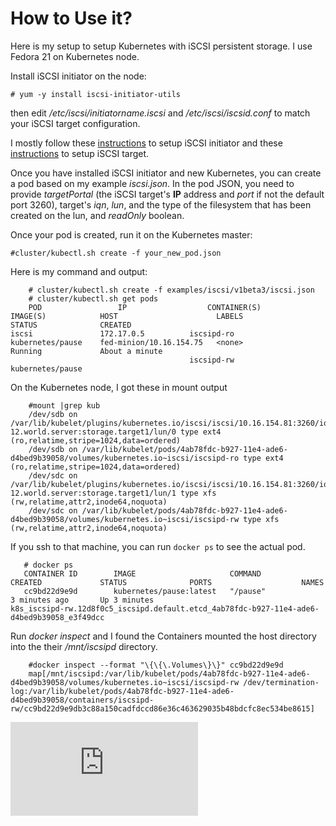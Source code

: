 # How to Use it?
Here is my setup to setup Kubernetes with iSCSI persistent storage. I use Fedora 21 on Kubernetes node. 

Install iSCSI initiator on the node:

    # yum -y install iscsi-initiator-utils
   
   
then edit */etc/iscsi/initiatorname.iscsi* and */etc/iscsi/iscsid.conf* to match your iSCSI target configuration.

I mostly follow these [instructions](http://www.server-world.info/en/note?os=Fedora_21&p=iscsi&f=2) to setup iSCSI initiator and these [instructions](http://www.server-world.info/en/note?os=Fedora_21&p=iscsi) to setup iSCSI target.

Once you have installed iSCSI initiator and new Kubernetes, you can create a pod based on my example *iscsi.json*. In the pod JSON, you need to provide *targetPortal* (the iSCSI target's **IP** address and *port* if not the default port 3260), target's *iqn*, *lun*, and the type of the filesystem that has been created on the lun, and *readOnly* boolean. 

Once your pod is created, run it on the Kubernetes master:

    #cluster/kubectl.sh create -f your_new_pod.json

Here is my command and output:

```console
    # cluster/kubectl.sh create -f examples/iscsi/v1beta3/iscsi.json
    # cluster/kubectl.sh get pods
	POD                 IP                  CONTAINER(S)        IMAGE(S)            HOST                      LABELS              STATUS              CREATED
iscsi               172.17.0.5          iscsipd-ro          kubernetes/pause    fed-minion/10.16.154.75   <none>              Running             About a minute
                                        iscsipd-rw          kubernetes/pause
```

On the Kubernetes node, I got these in mount output

```console
    #mount |grep kub
    /dev/sdb on /var/lib/kubelet/plugins/kubernetes.io/iscsi/iscsi/10.16.154.81:3260/iqn.2014-12.world.server:storage.target1/lun/0 type ext4 (ro,relatime,stripe=1024,data=ordered)
    /dev/sdb on /var/lib/kubelet/pods/4ab78fdc-b927-11e4-ade6-d4bed9b39058/volumes/kubernetes.io~iscsi/iscsipd-ro type ext4 (ro,relatime,stripe=1024,data=ordered)
    /dev/sdc on /var/lib/kubelet/plugins/kubernetes.io/iscsi/iscsi/10.16.154.81:3260/iqn.2014-12.world.server:storage.target1/lun/1 type xfs (rw,relatime,attr2,inode64,noquota)
    /dev/sdc on /var/lib/kubelet/pods/4ab78fdc-b927-11e4-ade6-d4bed9b39058/volumes/kubernetes.io~iscsi/iscsipd-rw type xfs (rw,relatime,attr2,inode64,noquota)
```

 If you ssh to that machine, you can run `docker ps` to see the actual pod.
 
 ```console
    # docker ps
    CONTAINER ID        IMAGE                     COMMAND                CREATED             STATUS              PORTS                    NAMES
    cc9bd22d9e9d        kubernetes/pause:latest   "/pause"               3 minutes ago       Up 3 minutes                                 k8s_iscsipd-rw.12d8f0c5_iscsipd.default.etcd_4ab78fdc-b927-11e4-ade6-d4bed9b39058_e3f49dcc                               
```

Run *docker inspect* and I found the Containers mounted the host directory into the their */mnt/iscsipd* directory.
```console 
    #docker inspect --format "\{\{\.Volumes\}\}" cc9bd22d9e9d
    map[/mnt/iscsipd:/var/lib/kubelet/pods/4ab78fdc-b927-11e4-ade6-d4bed9b39058/volumes/kubernetes.io~iscsi/iscsipd-rw /dev/termination-log:/var/lib/kubelet/pods/4ab78fdc-b927-11e4-ade6-d4bed9b39058/containers/iscsipd-rw/cc9bd22d9e9db3c88a150cadfdccd86e36c463629035b48bdcfc8ec534be8615]
```

[![Analytics](https://kubernetes-site.appspot.com/UA-36037335-10/GitHub/examples/iscsi/README.md?pixel)]()
